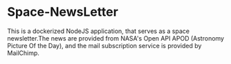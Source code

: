 # Space-NewsLetter

This is a dockerized NodeJS application, that serves as a space newsletter.The news are provided from NASA's Open API APOD (Astronomy Picture Of the Day), and the mail subscription service is provided by MailChimp.
